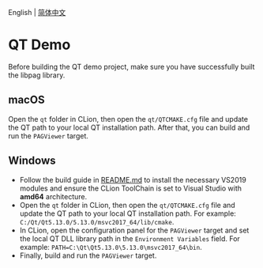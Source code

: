 English | [简体中文](./README.zh_CN.md)

# QT Demo

Before building the QT demo project, make sure you have successfully built the libpag library.

## macOS

Open the `qt` folder in CLion, then open the `qt/QTCMAKE.cfg` file and update the QT path to your 
local QT installation path. After that, you can build and run the `PAGViewer` target.

## Windows

- Follow the build guide in [README.md](./../README.md) to install the necessary VS2019 modules and ensure the CLion ToolChain is set to Visual Studio with **amd64** architecture.
- Open the `qt` folder in CLion, then open the `qt/QTCMAKE.cfg` file and update the QT path to your local QT installation path. For example: `C:/Qt/Qt5.13.0/5.13.0/msvc2017_64/lib/cmake`.
- In CLion, open the configuration panel for the `PAGViewer` target and set the local QT DLL library path in the `Environment Variables` field. For example: `PATH=C:\Qt\Qt5.13.0\5.13.0\msvc2017_64\bin`.
- Finally, build and run the `PAGViewer` target.




